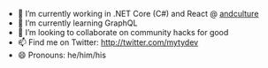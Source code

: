 - 🔭 I’m currently working in .NET Core (C#) and React @ [andculture](https://andculture.com/)
- 🌱 I’m currently learning GraphQL
- 👯 I’m looking to collaborate on community hacks for good
- 📫 Find me on Twitter: http://twitter.com/mytydev
- 😄 Pronouns: he/him/his
